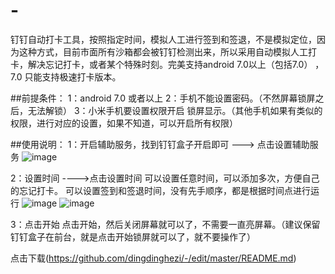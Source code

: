 # -
钉钉自动打卡工具，按照指定时间，模拟人工进行签到和签退，不是模拟定位，因为这种方式，目前市面所有沙箱都会被钉钉检测出来，所以采用自动模拟人工打卡，解决忘记打卡，或者某个特殊时刻。完美支持android 7.0以上（包括7.0） ，7.0 只能支持极速打卡版本。




##前提条件：
1：android 7.0 或者以上
2：手机不能设置密码。（不然屏幕锁屏之后，无法解锁）
3：小米手机要设置权限开启 锁屏显示。（其他手机如果有类似的权限，进行对应的设置，如果不知道，可以开启所有权限）


##使用说明：
1：开启辅助服务，找到钉钉盒子开启即可
  ---> 点击设置辅助服务
![image](https://github.com/dingdinghezi/dingdinghezi/blob/master/imgs/main.jpg)

2：设置时间
 ---->点击设置时间
  可以设置任意时间，可以添加多次，方便自己的忘记打卡。
  可以设置签到和签退时间，没有先手顺序，都是根据时间点进行运行
  ![image](https://github.com/dingdinghezi/dingdinghezi/blob/master/imgs/time1.jpg)
  ![image](https://github.com/dingdinghezi/dingdinghezi/blob/master/imgs/time2.jpg)
  
  
3：点击开始
  点击开始，然后关闭屏幕就可以了，不需要一直亮屏幕。（建议保留钉钉盒子在前台，就是点击开始锁屏就可以了，就不要操作了）
  
  
点击下载(https://github.com/dingdinghezi/-/edit/master/README.md)
